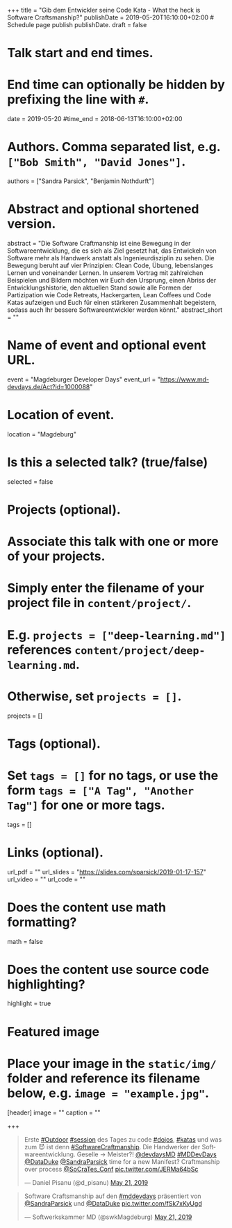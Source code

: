 +++
title = "Gib dem Entwickler seine Code Kata - What the heck is Software Craftsmanship?"
publishDate = 2019-05-20T16:10:00+02:00  # Schedule page publish publishDate.
draft = false

# Talk start and end times.
#   End time can optionally be hidden by prefixing the line with `#`.
date = 2019-05-20
#time_end = 2018-06-13T16:10:00+02:00

# Authors. Comma separated list, e.g. `["Bob Smith", "David Jones"]`.
authors = ["Sandra Parsick", "Benjamin Nothdurft"]

# Abstract and optional shortened version.
abstract = "Die Software Craftmanship ist eine Bewegung in der Softwareentwicklung, die es sich als Ziel gesetzt hat, das Entwickeln von Software mehr als Handwerk anstatt als Ingenieurdisziplin zu sehen. Die Bewegung beruht auf vier Prinzipien: Clean Code, Übung, lebenslanges Lernen und voneinander Lernen. In unserem Vortrag mit zahlreichen Beispielen und Bildern möchten wir Euch den Ursprung, einen Abriss der Entwicklungshistorie, den aktuellen Stand sowie alle Formen der Partizipation wie Code Retreats, Hackergarten, Lean Coffees und Code Katas aufzeigen und Euch für einen stärkeren Zusammenhalt begeistern, sodass auch Ihr bessere Softwareentwickler werden könnt."
abstract_short = ""

# Name of event and optional event URL.
event = "Magdeburger Developer Days"
event_url = "https://www.md-devdays.de/Act?id=1000088"

# Location of event.
location = "Magdeburg"

# Is this a selected talk? (true/false)
selected = false

# Projects (optional).
#   Associate this talk with one or more of your projects.
#   Simply enter the filename of your project file in `content/project/`.
#   E.g. `projects = ["deep-learning.md"]` references `content/project/deep-learning.md`.
#   Otherwise, set `projects = []`.
projects = []

# Tags (optional).
#   Set `tags = []` for no tags, or use the form `tags = ["A Tag", "Another Tag"]` for one or more tags.
tags = []

# Links (optional).
url_pdf = ""
url_slides = "https://slides.com/sparsick/2019-01-17-157"
url_video = ""
url_code = ""

# Does the content use math formatting?
math = false

# Does the content use source code highlighting?
highlight = true

# Featured image
# Place your image in the `static/img/` folder and reference its filename below, e.g. `image = "example.jpg"`.
[header]
image = ""
caption = ""

+++

<blockquote class="twitter-tweet" data-partner="tweetdeck"><p lang="de" dir="ltr">Erste <a href="https://twitter.com/hashtag/Outdoor?src=hash&amp;ref_src=twsrc%5Etfw">#Outdoor</a> <a href="https://twitter.com/hashtag/session?src=hash&amp;ref_src=twsrc%5Etfw">#session</a> des Tages zu code <a href="https://twitter.com/hashtag/dojos?src=hash&amp;ref_src=twsrc%5Etfw">#dojos</a>, <a href="https://twitter.com/hashtag/katas?src=hash&amp;ref_src=twsrc%5Etfw">#katas</a> und was zum 😈 ist denn <a href="https://twitter.com/hashtag/SoftwareCraftmanship?src=hash&amp;ref_src=twsrc%5Etfw">#SoftwareCraftmanship</a>. Die Handwerker der Softwareentwicklung. Geselle -&gt; Meister?! <a href="https://twitter.com/devdaysMD?ref_src=twsrc%5Etfw">@devdaysMD</a> <a href="https://twitter.com/hashtag/MDDevDays?src=hash&amp;ref_src=twsrc%5Etfw">#MDDevDays</a> <a href="https://twitter.com/DataDuke?ref_src=twsrc%5Etfw">@DataDuke</a> <a href="https://twitter.com/SandraParsick?ref_src=twsrc%5Etfw">@SandraParsick</a> time for a new Manifest? Craftmanship over process <a href="https://twitter.com/SoCraTes_Conf?ref_src=twsrc%5Etfw">@SoCraTes_Conf</a> <a href="https://t.co/JERMa64bSc">pic.twitter.com/JERMa64bSc</a></p>&mdash; Daniel Pisanu (@d_pisanu) <a href="https://twitter.com/d_pisanu/status/1130749723797786624?ref_src=twsrc%5Etfw">May 21, 2019</a></blockquote>
<script async src="https://platform.twitter.com/widgets.js" charset="utf-8"></script>

<blockquote class="twitter-tweet" data-partner="tweetdeck"><p lang="de" dir="ltr">Software Craftsmanship auf den <a href="https://twitter.com/hashtag/mddevdays?src=hash&amp;ref_src=twsrc%5Etfw">#mddevdays</a> präsentiert von <a href="https://twitter.com/SandraParsick?ref_src=twsrc%5Etfw">@SandraParsick</a> und <a href="https://twitter.com/DataDuke?ref_src=twsrc%5Etfw">@DataDuke</a> <a href="https://t.co/fSk7xKyUgd">pic.twitter.com/fSk7xKyUgd</a></p>&mdash; Softwerkskammer MD (@swkMagdeburg) <a href="https://twitter.com/swkMagdeburg/status/1130749378581487618?ref_src=twsrc%5Etfw">May 21, 2019</a></blockquote>
<script async src="https://platform.twitter.com/widgets.js" charset="utf-8"></script>
